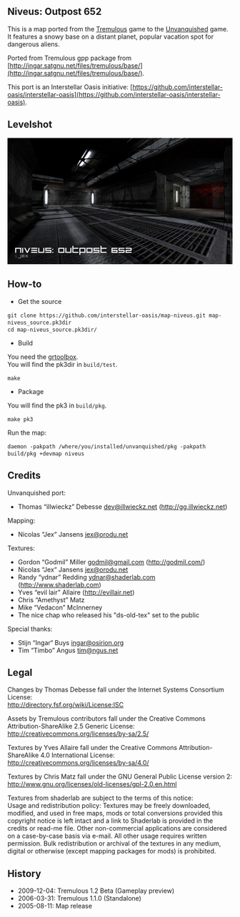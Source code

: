Niveus: Outpost 652
-------------------

This is a map ported from the [Tremulous](http://tremulous.net/) game to the [Unvanquished](https://www.unvanquished.net/) game. It features a snowy base on a distant planet, popular vacation spot for dangerous aliens.

Ported from Tremulous gpp package from [http://ingar.satgnu.net/files/tremulous/base/](http://ingar.satgnu.net/files/tremulous/base/).

This port is an Interstellar Oasis initiative: [https://github.com/interstellar-oasis/interstellar-oasis](https://github.com/interstellar-oasis/interstellar-oasis).

Levelshot
---------

![Levelshot](meta/niveus/niveus_web.jpg)

How-to
------

* Get the source

```
git clone https://github.com/interstellar-oasis/map-niveus.git map-niveus_source.pk3dir
cd map-niveus_source.pk3dir/
```

* Build

You need the [grtoolbox](https://github.com/illwieckz/grtoolbox).  
You will find the pk3dir in `build/test`.

```
make
```

* Package

You will find the pk3 in `build/pkg`.

```
make pk3
```

Run the map:

```
daemon -pakpath /where/you/installed/unvanquished/pkg -pakpath build/pkg +devmap niveus
```

Credits
-------

Unvanquished port:

* Thomas “illwieckz” Debesse <dev@illwieckz.net> (http://gg.illwieckz.net)

Mapping:

* Nicolas “Jex“ Jansens <jex@orodu.net>

Textures:

* Gordon “Godmil” Miller <godmil@gmail.com> (http://godmil.com/)
* Nicolas “Jex“ Jansens <jex@orodu.net>
* Randy “ydnar” Redding <ydnar@shaderlab.com> (http://www.shaderlab.com)
* Yves “evil lair” Allaire (http://evillair.net)
* Chris “Amethyst” Matz
* Mike “Vedacon” McInnerney
* The nice chap who released his "ds-old-tex" set to the public

Special thanks:

* Stijn “Ingar“ Buys <ingar@osirion.org>
* Tim “Timbo” Angus <tim@ngus.net>

Legal
-----

Changes by Thomas Debesse fall under the Internet Systems Consortium License:  
http://directory.fsf.org/wiki/License:ISC

Assets by Tremulous contributors fall under the Creative Commons Attribution-ShareAlike 2.5 Generic License:  
http://creativecommons.org/licenses/by-sa/2.5/

Textures by Yves Allaire fall under the Creative Commons Attribution-ShareAlike 4.0 International License:  
http://creativecommons.org/licenses/by-sa/4.0/

Textures by Chris Matz fall under the GNU General Public License version 2:  
http://www.gnu.org/licenses/old-licenses/gpl-2.0.en.html

Textures from shaderlab are subject to the terms of this notice:  
Usage and redistribution policy: Textures may be freely downloaded, modified, and used in free maps, mods or total conversions provided this copyright notice is left intact and a link to Shaderlab is provided in the credits or read-me file. Other non-commercial applications are considered on a case-by-case basis via e-mail. All other usage requires written permission. Bulk redistribution or archival of the textures in any medium, digital or otherwise (except mapping packages for mods) is prohibited.

History
-------

* 2009-12-04:	Tremulous 1.2 Beta (Gameplay preview)
* 2006-03-31:	Tremulous 1.1.0 (Standalone)
* 2005-08-11:	Map release
